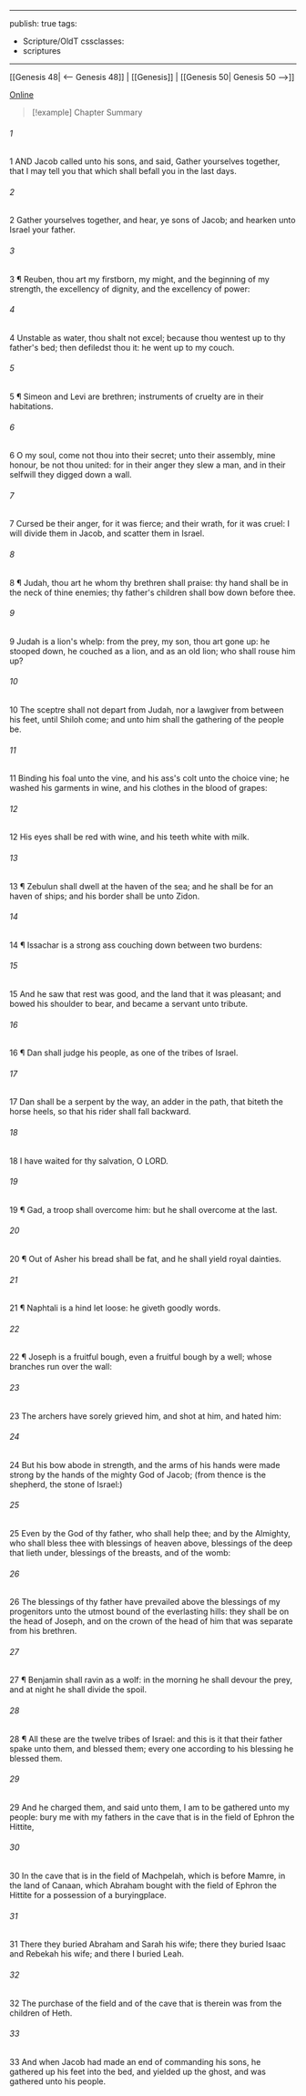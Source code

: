 

---
publish: true
tags:
  - Scripture/OldT
cssclasses:
  - scriptures
---
[[Genesis 48| <-- Genesis 48]] | [[Genesis]] | [[Genesis 50| Genesis 50 -->]]

[Online](https://churchofjesuschrist.org/study/scriptures/ot/gen/49?lang=eng)

>[!example] Chapter Summary
>
###### 1
1 AND Jacob called unto his sons, and said, Gather yourselves together, that I may tell you that which shall befall you in the last days.
###### 2
2 Gather yourselves together, and hear, ye sons of Jacob; and hearken unto Israel your father.
###### 3
3 ¶ Reuben, thou art my firstborn, my might, and the beginning of my strength, the excellency of dignity, and the excellency of power:
###### 4
4 Unstable as water, thou shalt not excel; because thou wentest up to thy father's bed; then defiledst thou it: he went up to my couch.
###### 5
5 ¶ Simeon and Levi are brethren; instruments of cruelty are in their habitations.
###### 6
6 O my soul, come not thou into their secret; unto their assembly, mine honour, be not thou united: for in their anger they slew a man, and in their selfwill they digged down a wall.
###### 7
7 Cursed be their anger, for it was fierce; and their wrath, for it was cruel: I will divide them in Jacob, and scatter them in Israel.
###### 8
8 ¶ Judah, thou art he whom thy brethren shall praise: thy hand shall be in the neck of thine enemies; thy father's children shall bow down before thee.
###### 9
9 Judah is a lion's whelp: from the prey, my son, thou art gone up: he stooped down, he couched as a lion, and as an old lion; who shall rouse him up?
###### 10
10 The sceptre shall not depart from Judah, nor a lawgiver from between his feet, until Shiloh come; and unto him shall the gathering of the people be.
###### 11
11 Binding his foal unto the vine, and his ass's colt unto the choice vine; he washed his garments in wine, and his clothes in the blood of grapes:
###### 12
12 His eyes shall be red with wine, and his teeth white with milk.
###### 13
13 ¶ Zebulun shall dwell at the haven of the sea; and he shall be for an haven of ships; and his border shall be unto Zidon.
###### 14
14 ¶ Issachar is a strong ass couching down between two burdens:
###### 15
15 And he saw that rest was good, and the land that it was pleasant; and bowed his shoulder to bear, and became a servant unto tribute.
###### 16
16 ¶ Dan shall judge his people, as one of the tribes of Israel.
###### 17
17 Dan shall be a serpent by the way, an adder in the path, that biteth the horse heels, so that his rider shall fall backward.
###### 18
18 I have waited for thy salvation, O LORD.
###### 19
19 ¶ Gad, a troop shall overcome him: but he shall overcome at the last.
###### 20
20 ¶ Out of Asher his bread shall be fat, and he shall yield royal dainties.
###### 21
21 ¶ Naphtali is a hind let loose: he giveth goodly words.
###### 22
22 ¶ Joseph is a fruitful bough, even a fruitful bough by a well; whose branches run over the wall:
###### 23
23 The archers have sorely grieved him, and shot at him, and hated him:
###### 24
24 But his bow abode in strength, and the arms of his hands were made strong by the hands of the mighty God of Jacob; (from thence is the shepherd, the stone of Israel:)
###### 25
25 Even by the God of thy father, who shall help thee; and by the Almighty, who shall bless thee with blessings of heaven above, blessings of the deep that lieth under, blessings of the breasts, and of the womb:
###### 26
26 The blessings of thy father have prevailed above the blessings of my progenitors unto the utmost bound of the everlasting hills: they shall be on the head of Joseph, and on the crown of the head of him that was separate from his brethren.
###### 27
27 ¶ Benjamin shall ravin as a wolf: in the morning he shall devour the prey, and at night he shall divide the spoil.
###### 28
28 ¶ All these are the twelve tribes of Israel: and this is it that their father spake unto them, and blessed them; every one according to his blessing he blessed them.
###### 29
29 And he charged them, and said unto them, I am to be gathered unto my people: bury me with my fathers in the cave that is in the field of Ephron the Hittite,
###### 30
30 In the cave that is in the field of Machpelah, which is before Mamre, in the land of Canaan, which Abraham bought with the field of Ephron the Hittite for a possession of a buryingplace.
###### 31
31 There they buried Abraham and Sarah his wife; there they buried Isaac and Rebekah his wife; and there I buried Leah.
###### 32
32 The purchase of the field and of the cave that is therein was from the children of Heth.
###### 33
33 And when Jacob had made an end of commanding his sons, he gathered up his feet into the bed, and yielded up the ghost, and was gathered unto his people.



